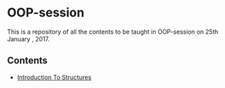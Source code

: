 # OOP-session

 This is a repository of all the contents to be taught in OOP-session on 25th January , 2017.

## Contents
  - [Introduction To Structures](https://github.com/IEEECS-VIT/OOP-session/blob/master/1.An%20Introduction%20to%20Structures/StructuresBasics.md)
